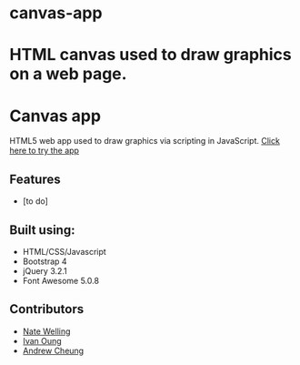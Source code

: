 # canvas-app

# HTML canvas used to draw graphics on a web page.

# Canvas app

HTML5 web app used to draw graphics via scripting in JavaScript.
[Click here to try the app](http://canvas-html5-app.surge.sh/)

## Features

* [to do]

## Built using:

* HTML/CSS/Javascript
* Bootstrap 4
* jQuery 3.2.1
* Font Awesome 5.0.8

## Contributors

* [Nate Welling](https://github.com/naterexw)
* [Ivan Oung](https://github.com/ivanoung)
* [Andrew Cheung](https://github.com/cheungdzinyung)
